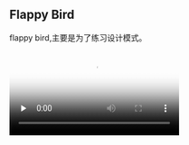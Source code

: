 ## Flappy Bird
flappy bird,主要是为了练习设计模式。

<video id="video" controls="" preload="none" poster="video">
      <source id="mp4" src="./flappybird.mp4" type="video/mp4">
</videos>

